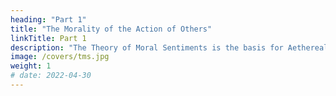 ```yaml
---
heading: "Part 1"
title: "The Morality of the Action of Others"
linkTitle: Part 1
description: "The Theory of Moral Sentiments is the basis for Aethereal Relativity of Human Feelings, which is a principles of Social Superphysics"
image: /covers/tms.jpg
weight: 1
# date: 2022-04-30
---
```


<!-- The Propriety Of Actions -->
<!-- Advertisement

Part 1=  The Morality of Action
- Section 1=  The Sense of Morality
  - Chapter 1=  Sympathy
  - Chapter 2=  The Pleasure of Mutual Sympathy
  - Chapter 3=  How We Judge The Morality of the Feelings of others, by their Concord or Dissonance With Our Own feelings
  - Chapter 4=  Continuation of Chapter 3
  - Chapter 5=  The amiable and respectable virtues

- Section 2=  The Proper Feelings
  - Introduction
  - Chapter 1=  The Bodily Sensations
  - Chapter 2=  The Feelings from the Imagination
  - Chapter 3=  The Unsocial Feelings
  - Chapter 4=  The Social Feelings
  - Chapter 5=  The Selfish Feelings

- Section 3=  The Effects of Prosperity on our Moral Judgments. Why it is easier to obtain moral approval under prosperity
  - Chapter 1=  Our sympathy for another's sorrow is less than the person's sorrow
  - Chapter 2=  The origin of Ambition and Ranks
  - Chapter 3=  The corruption of our moral sentiments by the our admiration for the rich and our despise of the poor
 -->